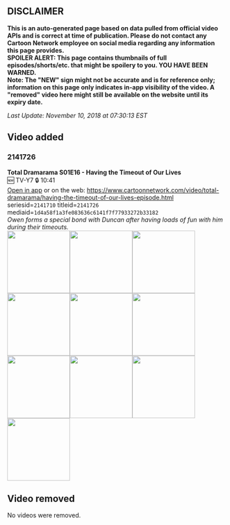 ## DISCLAIMER
**This is an auto-generated page based on data pulled from official video APIs and is correct at time of publication. Please do not contact any Cartoon Network employee on social media regarding any information this page provides.**  
**SPOILER ALERT: This page contains thumbnails of full episodes/shorts/etc. that might be spoilery to you. YOU HAVE BEEN WARNED.**  
**Note: The "NEW" sign might not be accurate and is for reference only; information on this page only indicates in-app visibility of the video. A "removed" video here might still be available on the website until its expiry date.**  

_Last Update: November 10, 2018 at 07:30:13 EST_
## Video added
### 2141726
**Total Dramarama S01E16 - Having the Timeout of Our Lives**  
🆕 TV-Y7 🔒 10:41  
[Open in app](https://tinyurl.com/y8dhrk6w) or on the web: https://www.cartoonnetwork.com/video/total-dramarama/having-the-timeout-of-our-lives-episode.html  
seriesid=`2141710` titleid=`2141726` mediaid=`1d4a58f1a3fe083636c6141f7f77933272b33182`  
_Owen forms a special bond with Duncan after having loads of fun with him during their timeouts._  
<a href="https://s3.amazonaws.com/cn-orchestrator/2141726_001_1280x720.jpg"><img src="https://s3.amazonaws.com/cn-orchestrator/2141726_001_640x360.jpg" height="144px" /></a><a href="https://s3.amazonaws.com/cn-orchestrator/2141726_002_1280x720.jpg"><img src="https://s3.amazonaws.com/cn-orchestrator/2141726_002_640x360.jpg" height="144px" /></a><a href="https://s3.amazonaws.com/cn-orchestrator/2141726_003_1280x720.jpg"><img src="https://s3.amazonaws.com/cn-orchestrator/2141726_003_640x360.jpg" height="144px" /></a><a href="https://s3.amazonaws.com/cn-orchestrator/2141726_004_1280x720.jpg"><img src="https://s3.amazonaws.com/cn-orchestrator/2141726_004_640x360.jpg" height="144px" /></a><a href="https://s3.amazonaws.com/cn-orchestrator/2141726_005_1280x720.jpg"><img src="https://s3.amazonaws.com/cn-orchestrator/2141726_005_640x360.jpg" height="144px" /></a><a href="https://s3.amazonaws.com/cn-orchestrator/2141726_006_1280x720.jpg"><img src="https://s3.amazonaws.com/cn-orchestrator/2141726_006_640x360.jpg" height="144px" /></a><a href="https://s3.amazonaws.com/cn-orchestrator/2141726_007_1280x720.jpg"><img src="https://s3.amazonaws.com/cn-orchestrator/2141726_007_640x360.jpg" height="144px" /></a><a href="https://s3.amazonaws.com/cn-orchestrator/2141726_008_1280x720.jpg"><img src="https://s3.amazonaws.com/cn-orchestrator/2141726_008_640x360.jpg" height="144px" /></a><a href="https://s3.amazonaws.com/cn-orchestrator/2141726_009_1280x720.jpg"><img src="https://s3.amazonaws.com/cn-orchestrator/2141726_009_640x360.jpg" height="144px" /></a><a href="https://s3.amazonaws.com/cn-orchestrator/2141726_010_1280x720.jpg"><img src="https://s3.amazonaws.com/cn-orchestrator/2141726_010_640x360.jpg" height="144px" /></a>
## Video removed
No videos were removed.
